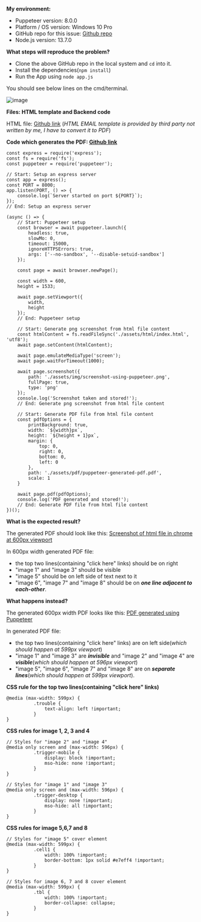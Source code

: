**My environment:**

* Puppeteer version: 8.0.0
* Platform / OS version: Windows 10 Pro
* GitHub repo for this issue: [Github repo](https://github.com/himalayasingh/pdf-gen-issue-app)
* Node.js version: 13.7.0


**What steps will reproduce the problem?**

* Clone the above GitHub repo in the local system and `cd` into it.
* Install the dependencies(`npm install`)
* Run the App using `node app.js` 

You should see below lines on the cmd/terminal.

![image](https://user-images.githubusercontent.com/15952676/109954379-47eeaf80-7d07-11eb-890c-cc82f593804a.png)


**Files: HTML template and Backend code**

HTML file: [Github link](https://github.com/himalayasingh/pdf-gen-issue-app/blob/master/assets/html/index.html)
(_HTML EMAIL template is provided by third party not written by me, I have to convert it to PDF_)


**Code which generates the PDF: [Github link](https://github.com/himalayasingh/pdf-gen-issue-app/blob/master/app.js)**

```
const express = require('express');
const fs = require('fs');
const puppeteer = require('puppeteer');

// Start: Setup an express server
const app = express();
const PORT = 8000;
app.listen(PORT, () => { 
    console.log(`Server started on port ${PORT}`);
});
// End: Setup an express server

(async () => {
    // Start: Puppeteer setup
    const browser = await puppeteer.launch({
        headless: true,
        slowMo: 0,
        timeout: 15000,
        ignoreHTTPSErrors: true,
        args: ['--no-sandbox', '--disable-setuid-sandbox']
    });

    const page = await browser.newPage();

    const width = 600,
    height = 1533;

    await page.setViewport({
        width,
        height
    });
    // End: Puppeteer setup

    // Start: Generate png screenshot from html file content
    const htmlContent = fs.readFileSync('./assets/html/index.html', 'utf8');
    await page.setContent(htmlContent);

    await page.emulateMediaType('screen');
    await page.waitForTimeout(1000);

    await page.screenshot({
        path: './assets/img/screenshot-using-puppeteer.png',
        fullPage: true,
        type: 'png'
    });
    console.log('Screenshot taken and stored!');
    // End: Generate png screenshot from html file content

    // Start: Generate PDF file from html file content
    const pdfOptions = {
        printBackground: true,
        width: `${width}px`,
        height: `${height + 1}px`,
        margin: {
            top: 0,
            right: 0,
            bottom: 0,
            left: 0
        },
        path: './assets/pdf/puppeteer-generated-pdf.pdf',
        scale: 1
    }

    await page.pdf(pdfOptions);
    console.log('PDF generated and stored!');
    // End: Generate PDF file from html file content
})();
```


**What is the expected result?**

The generated PDF should look like this: [Screenshot of html file in chrome at 600px viewport](https://github.com/himalayasingh/pdf-gen-issue-app/blob/master/assets/img/Screenshot%20of%20webpage%20in%20chrome%20at%20600px%20viewport.png) 

In 600px width generated PDF file:
* the top two lines(containing "click here" links) should be on right
* "image 1" and "image 3" should be visible
* "image 5" should be on left side of text next to it
* "image 6", "image 7" and "image 8" should be on **_one line adjacent to each-other_**.


**What happens instead?**

The generated 600px width PDF looks like this: [PDF generated using Puppeteer](https://github.com/himalayasingh/pdf-gen-issue-app/blob/master/assets/pdf/puppeteer-generated-pdf.pdf)

In generated PDF file:
* the top two lines(containing "click here" links) are on left side(_which should happen at 599px viewport_)
* "image 1" and "image 3" are **_invisible_** and "image 2" and "image 4" are **_visible_**(_which should happen at 596px viewport_)
* "image 5", "image 6", "image 7" and "image 8" are on **_separate lines_**(_which should happen at 599px viewport_).

**CSS rule for the top two lines(containing "click here" links)**
```
@media (max-width: 599px) {
          .trouble {
              text-align: left !important;
          } 
}
```

**CSS rules for image 1, 2, 3 and 4**
```
// Styles for "image 2" and "image 4"
@media only screen and (max-width: 596px) {
          .trigger-mobile {
              display: block !important;
              mso-hide: none !important;
          }
}
``` 

```
// Styles for "image 1" and "image 3"
@media only screen and (max-width: 596px) {
          .trigger-desktop {
              display: none !important;
              mso-hide: all !important;
          }
}
```

**CSS rules for image 5,6,7 and 8**
```
// Styles for "image 5" cover element
@media (max-width: 599px) {
          .cell1 {
              width: 100% !important;
              border-bottom: 1px solid #e7eff4 !important;
          }
}
``` 

```
// Styles for image 6, 7 and 8 cover element
@media (max-width: 599px) {
          .tbl {
              width: 100% !important;
              border-collapse: collapse;
          }
}
```
